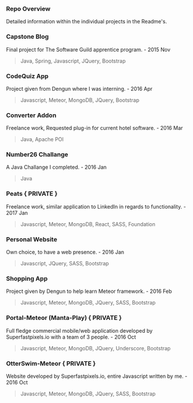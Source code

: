 <h3>Repo Overview</h3>
Detailed information within the individual projects in the Readme's.

<h3>Capstone Blog</h3>
Final project for The Software Guild apprentice program. - 2015 Nov


>Java, Spring, Javascript, JQuery, Bootstrap
                     
<h3>CodeQuiz App</h3> 
Project given from Dengun where I was interning. - 2016 Apr

>Javascript, Meteor, MongoDB, JQuery, Bootstrap

<h3>Converter Addon</h3>
Freelance work, Requested plug-in for current hotel software. - 2016 Mar

>Java, Apache POI

<h3>Number26 Challange</h3>
A Java Challange I completed. - 2016 Jan

>Java

<h3>Peats { PRIVATE }</h3>

Freelance work, similar application to LinkedIn in regards to functionality. - 2017 Jan

>Javascript, Meteor, MongoDB, React, SASS, Foundation
                      
<h3>Personal Website</h3>
Own choice, to have a web presence. - 2016 Jan

>Javascript, JQuery, SASS, Bootstrap
                      
<h3>Shopping App</h3> 
Project given by Dengun to help learn Meteor framework. - 2016 Feb

>Javascript, Meteor, MongoDB, JQuery, SASS, Bootstrap
                     
<h3>Portal-Meteor (Manta-Play) { PRIVATE }</h3>
Full fledge commercial mobile/web application developed by Superfastpixels.io with a team of 3 people. - 2016 Oct

>Javascript, Meteor, MongoDB, JQuery, Underscore, Bootstrap
                                            
<h3>OtterSwim-Meteor { PRIVATE }</h3>
Website developed by Superfastpixels.io, entire Javascript written by me. - 2016 Oct
 
>Javascript, Meteor, MongoDB, JQuery, SASS, Bootstrap
                     
        
